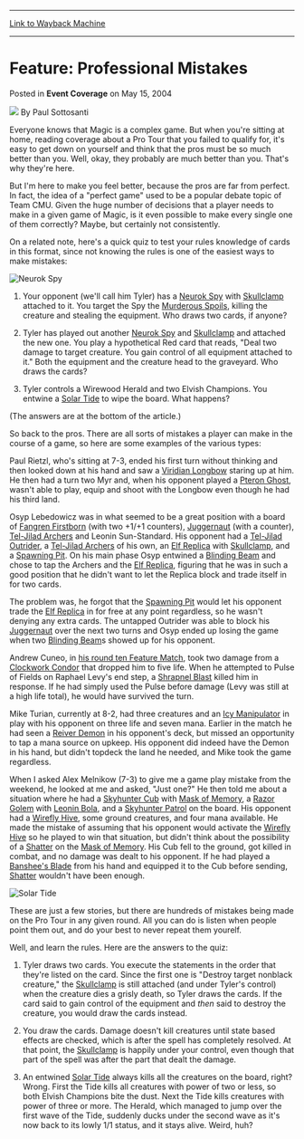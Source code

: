 
---
[Link to Wayback Machine](https://web.archive.org/web/20220123095153/https://magic.wizards.com/en/articles/archive/event-coverage/feature-professional-mistakes-2004-05-15)

[_metadata_:author]:- "Paul Sottosanti"
[_metadata_:description]:- "Everyone knows that Magic is a complex game. But when you're sitting at home, reading coverage about a Pro Tour that you failed to qualify for, it's easy to get down on yourself and think that the pros must be so much better than you. Well, okay, they probably are much better than you. That's why they're here. But I'm here to make you feel better, because the pros are far from"
[_metadata_:generator]:- "Drupal 7 (http://drupal.org)"
[_metadata_:node]:- "546996"
[_metadata_:publish_date]:- "2004-05-15"
[_metadata_:source]:- "div-main-content"
[_metadata_:title]:- "Feature: Professional Mistakes"
[_metadata_:wayback_capture_timestamp]:- "2022-01-23 09:51:53"
[_metadata_:wayback_raw_url]:- "https://web.archive.org/web/20220123095153id_/https://magic.wizards.com/en/articles/archive/event-coverage/feature-professional-mistakes-2004-05-15"
[_metadata_:wayback_url]:- "https://magic.wizards.com/en/articles/archive/event-coverage/feature-professional-mistakes-2004-05-15"
---


Feature: Professional Mistakes
==============================



 Posted in **Event Coverage**
 on May 15, 2004 






![](https://media.magic.wizards.com/styles/auth_small/public/images/person/authorpic_paulsottosanti.jpg)
By Paul Sottosanti











Everyone knows that Magic is a complex game. But when you're sitting at home, reading coverage about a Pro Tour that you failed to qualify for, it's easy to get down on yourself and think that the pros must be so much better than you. Well, okay, they probably are much better than you. That's why they're here.


But I'm here to make you feel better, because the pros are far from perfect. In fact, the idea of a "perfect game" used to be a popular debate topic of Team CMU. Given the huge number of decisions that a player needs to make in a given game of Magic, is it even possible to make every single one of them correctly? Maybe, but certainly not consistently.


On a related note, here's a quick quiz to test your rules knowledge of cards in this format, since not knowing the rules is one of the easiest ways to make mistakes:



![Neurok Spy](http://gatherer.wizards.com/Handlers/Image.ashx?type=card&name=Neurok+Spy)

1. Your opponent (we'll call him Tyler) has a [Neurok Spy](https://gatherer.wizards.com/Pages/Card/Details.aspx?name=Neurok+Spy) with [Skullclamp](https://gatherer.wizards.com/Pages/Card/Details.aspx?name=Skullclamp) attached to it. You target the Spy the [Murderous Spoils](https://gatherer.wizards.com/Pages/Card/Details.aspx?name=Murderous+Spoils), killing the creature and stealing the equipment. Who draws two cards, if anyone?


2. Tyler has played out another [Neurok Spy](https://gatherer.wizards.com/Pages/Card/Details.aspx?name=Neurok+Spy) and [Skullclamp](https://gatherer.wizards.com/Pages/Card/Details.aspx?name=Skullclamp) and attached the new one. You play a hypothetical Red card that reads, "Deal two damage to target creature. You gain control of all equipment attached to it." Both the equipment and the creature head to the graveyard. Who draws the cards?


3. Tyler controls a Wirewood Herald and two Elvish Champions. You entwine a [Solar Tide](https://gatherer.wizards.com/Pages/Card/Details.aspx?name=Solar+Tide) to wipe the board. What happens?


(The answers are at the bottom of the article.)


So back to the pros. There are all sorts of mistakes a player can make in the course of a game, so here are some examples of the various types:


Paul Rietzl, who's sitting at 7-3, ended his first turn without thinking and then looked down at his hand and saw a [Viridian Longbow](https://gatherer.wizards.com/Pages/Card/Details.aspx?name=Viridian+Longbow) staring up at him. He then had a turn two Myr and, when his opponent played a [Pteron Ghost](https://gatherer.wizards.com/Pages/Card/Details.aspx?name=Pteron+Ghost), wasn't able to play, equip and shoot with the Longbow even though he had his third land.


Osyp Lebedowicz was in what seemed to be a great position with a board of [Fangren Firstborn](https://gatherer.wizards.com/Pages/Card/Details.aspx?name=Fangren+Firstborn) (with two +1/+1 counters), [Juggernaut](https://gatherer.wizards.com/Pages/Card/Details.aspx?name=Juggernaut) (with a counter), [Tel-Jilad Archers](https://gatherer.wizards.com/Pages/Card/Details.aspx?name=Tel-Jilad+Archers) and Leonin Sun-Standard. His opponent had a [Tel-Jilad Outrider](https://gatherer.wizards.com/Pages/Card/Details.aspx?name=Tel-Jilad+Outrider), a [Tel-Jilad Archers](https://gatherer.wizards.com/Pages/Card/Details.aspx?name=Tel-Jilad+Archers) of his own, an [Elf Replica](https://gatherer.wizards.com/Pages/Card/Details.aspx?name=Elf+Replica) with [Skullclamp](https://gatherer.wizards.com/Pages/Card/Details.aspx?name=Skullclamp), and a [Spawning Pit](https://gatherer.wizards.com/Pages/Card/Details.aspx?name=Spawning+Pit). On his main phase Osyp entwined a [Blinding Beam](https://gatherer.wizards.com/Pages/Card/Details.aspx?name=Blinding+Beam) and chose to tap the Archers and the [Elf Replica](https://gatherer.wizards.com/Pages/Card/Details.aspx?name=Elf+Replica), figuring that he was in such a good position that he didn't want to let the Replica block and trade itself in for two cards.


The problem was, he forgot that the [Spawning Pit](https://gatherer.wizards.com/Pages/Card/Details.aspx?name=Spawning+Pit) would let his opponent trade the [Elf Replica](https://gatherer.wizards.com/Pages/Card/Details.aspx?name=Elf+Replica) in for free at any point regardless, so he wasn't denying any extra cards. The untapped Outrider was able to block his [Juggernaut](https://gatherer.wizards.com/Pages/Card/Details.aspx?name=Juggernaut) over the next two turns and Osyp ended up losing the game when two [Blinding Beam](https://gatherer.wizards.com/Pages/Card/Details.aspx?name=Blinding+Beam)s showed up for his opponent.


Andrew Cuneo, in [his round ten Feature Match](http://archive.wizards.com/Magic/Magazine/Article.aspx?x=mtgevent/ptsd04/fm19), took two damage from a [Clockwork Condor](https://gatherer.wizards.com/Pages/Card/Details.aspx?name=Clockwork+Condor) that dropped him to five life. When he attempted to Pulse of Fields on Raphael Levy's end step, a [Shrapnel Blast](https://gatherer.wizards.com/Pages/Card/Details.aspx?name=Shrapnel+Blast) killed him in response. If he had simply used the Pulse before damage (Levy was still at a high life total), he would have survived the turn.


Mike Turian, currently at 8-2, had three creatures and an [Icy Manipulator](https://gatherer.wizards.com/Pages/Card/Details.aspx?name=Icy+Manipulator) in play with his opponent on three life and seven mana. Earlier in the match he had seen a [Reiver Demon](https://gatherer.wizards.com/Pages/Card/Details.aspx?name=Reiver+Demon) in his opponent's deck, but missed an opportunity to tap a mana source on upkeep. His opponent did indeed have the Demon in his hand, but didn't topdeck the land he needed, and Mike took the game regardless.


When I asked Alex Melnikow (7-3) to give me a game play mistake from the weekend, he looked at me and asked, "Just one?" He then told me about a situation where he had a [Skyhunter Cub](https://gatherer.wizards.com/Pages/Card/Details.aspx?name=Skyhunter+Cub) with [Mask of Memory](https://gatherer.wizards.com/Pages/Card/Details.aspx?name=Mask+of+Memory), a [Razor Golem](https://gatherer.wizards.com/Pages/Card/Details.aspx?name=Razor+Golem) with [Leonin Bola](https://gatherer.wizards.com/Pages/Card/Details.aspx?name=Leonin+Bola), and a [Skyhunter Patrol](https://gatherer.wizards.com/Pages/Card/Details.aspx?name=Skyhunter+Patrol) on the board. His opponent had a [Wirefly Hive](https://gatherer.wizards.com/Pages/Card/Details.aspx?name=Wirefly+Hive), some ground creatures, and four mana available. He made the mistake of assuming that his opponent would activate the [Wirefly Hive](https://gatherer.wizards.com/Pages/Card/Details.aspx?name=Wirefly+Hive) so he played to win that situation, but didn't think about the possibility of a [Shatter](https://gatherer.wizards.com/Pages/Card/Details.aspx?name=Shatter) on the [Mask of Memory](https://gatherer.wizards.com/Pages/Card/Details.aspx?name=Mask+of+Memory). His Cub fell to the ground, got killed in combat, and no damage was dealt to his opponent. If he had played a [Banshee's Blade](https://gatherer.wizards.com/Pages/Card/Details.aspx?name=Banshee%27s+Blade) from his hand and equipped it to the Cub before sending, [Shatter](https://gatherer.wizards.com/Pages/Card/Details.aspx?name=Shatter) wouldn't have been enough.



![Solar Tide](http://gatherer.wizards.com/Handlers/Image.ashx?type=card&name=Solar+Tide)

These are just a few stories, but there are hundreds of mistakes being made on the Pro Tour in any given round. All you can do is listen when people point them out, and do your best to never repeat them yourelf.


Well, and learn the rules. Here are the answers to the quiz:


1. Tyler draws two cards. You execute the statements in the order that they're listed on the card. Since the first one is "Destroy target nonblack creature," the [Skullclamp](https://gatherer.wizards.com/Pages/Card/Details.aspx?name=Skullclamp) is still attached (and under Tyler's control) when the creature dies a grisly death, so Tyler draws the cards. If the card said to gain control of the equipment and *then* said to destroy the creature, you would draw the cards instead.


2. You draw the cards. Damage doesn't kill creatures until state based effects are checked, which is after the spell has completely resolved. At that point, the [Skullclamp](https://gatherer.wizards.com/Pages/Card/Details.aspx?name=Skullclamp) is happily under your control, even though that part of the spell was after the part that dealt the damage.


3. An entwined [Solar Tide](https://gatherer.wizards.com/Pages/Card/Details.aspx?name=Solar+Tide) always kills all the creatures on the board, right? Wrong. First the Tide kills all creatures with power of two or less, so both Elvish Champions bite the dust. Next the Tide kills creatures with power of three or more. The Herald, which managed to jump over the first wave of the Tide, suddenly ducks under the second wave as it's now back to its lowly 1/1 status, and it stays alive. Weird, huh?








